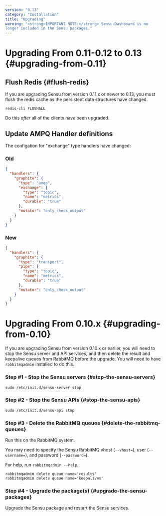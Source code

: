 ```yaml
---
version: "0.13"
category: "Installation"
title: "Upgrading"
warning: "<strong>IMPORTANT NOTE:</strong> Sensu-Dashboard is no
longer included in the Sensu packages."
---
```


# Upgrading From 0.11-0.12 to 0.13 {#upgrading-from-0.11}

## Flush Redis {#flush-redis}

If you are upgrading Sensu from version 0.11.x or newer to 0.13,
you must flush the redis cache as the persistent data structures
have changed.

~~~ shell
redis-cli FLUSHALL
~~~

Do this *after* all of the clients have been upgraded.

## Update AMPQ Handler definitions

The configation for "exchange" type handlers have changed:

### Old

~~~ json
{
  "handlers": {
    "graphite": {
      "type": "amqp",
      "exchange": {
        "type": "topic",
        "name": "metrics",
        "durable": "true"
      },
      "mutator": "only_check_output"
    }
  }
}
~~~

### New

~~~ json
{
  "handlers": {
    "graphite": {
      "type": "transport",
      "pipe": {
        "type": "topic",
        "name": "metrics",
        "durable": "true"
      },
      "mutator": "only_check_output"
    }
  }
}
~~~

# Upgrading From 0.10.x {#upgrading-from-0.10}

If you are upgrading Sensu from version 0.10.x or earlier, you will
need to stop the Sensu server and API services, and then delete the
result and keepalive queues from RabbitMQ before the upgrade. You will
need to have `rabbitmqadmin` installed to do this.

### Step #1 - Stop the Sensu servers {#stop-the-sensu-servers}

~~~ shell
sudo /etc/init.d/sensu-server stop
~~~

### Step #2 - Stop the Sensu APIs {#stop-the-sensu-apis}

~~~ shell
sudo /etc/init.d/sensu-api stop
~~~

### Step #3 - Delete the RabbitMQ queues {#delete-the-rabbitmq-queues}

Run this on the RabbitMQ system.

You may need to specify the Sensu RabbitMQ vhost (`--vhost=`), user
(`--username=`), and password (`--password=`).

For help, run `rabbitmqadmin --help`.

~~~ shell
rabbitmqadmin delete queue name='results'
rabbitmqadmin delete queue name='keepalives'
~~~

### Step #4 - Upgrade the package(s) {#upgrade-the-sensu-packages}

Upgrade the Sensu package and restart the Sensu services.
